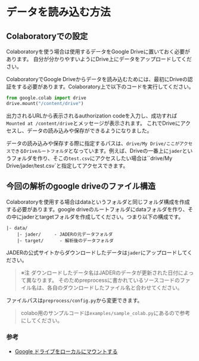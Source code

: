 # データを読み込む方法

## Colaboratoryでの設定

Colaboratoryを使う場合は使用するデータをGoogle Driveに置いておく必要があります。
自分が分かりやすいようにDrive上にデータをアップロードしてください。

ColaboratoryでGoogle Driveからデータを読み込むためには、最初にDriveの認証をする必要があります。Colaboratory上で以下のコードを実行してください。

```python
from google.colab import drive
drive.mount("/content/drive")
```

出力されるURLから表示されるauthorization codeを入力し、成功すれば`Mounted at /content/drive`とメッセージが表示されます。
これでDriveにアクセスし、データの読み込みや保存ができるようになりました。

データの読み込みや保存する際に指定するパスは、`drive/My Drive/ここがアクセスできるDriveルートフォルダ`となっています。例えば、Driveの一番上に`jader`というフォルダを作り、そこの`test.csv`にアクセスしたい場合は``drive/My Drive/jader/test.csv`と指定してアクセスできます。

## 今回の解析のgoogle driveのファイル構造

Colaboratoryを使用する場合はdataというフォルダと同じフォルダ構成を作成する必要があります。google driveのルートフォルダにdataフォルダを作り、その中にjaderとtargetフォルダを作成してください。つまり以下の構成です。

```
|- data/
	|- jader/　　　- JADERの元データフォルダ
	|- target/		- 解析後のデータフォルダ
```

JADERの公式サイトからダウンロードしたデータは`jader`にアップロードしてください。

> ※注 
> ダウンロードしたデータ名はJADERのデータが更新された日付によって異なります。
> そのためpreprocessに書かれているソースコードのファイル名は、各自のダウンロードしたファイル名と合わせてください。

ファイルパスは`preprocess/config.py`から変更できます。

> colabo用のサンプルコードは`examples/sample_colab.py`にあるので参考にしてください。

### 参考

- [Google ドライブをローカルにマウントする](https://colab.research.google.com/notebooks/io.ipynb#scrollTo=u22w3BFiOveA)

